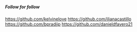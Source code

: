 ##### Follow for follow

https://github.com/kelvinelove
https://github.com/jlianacastillo
https://github.com/bpradiip
https://github.com/danieldfavero21

